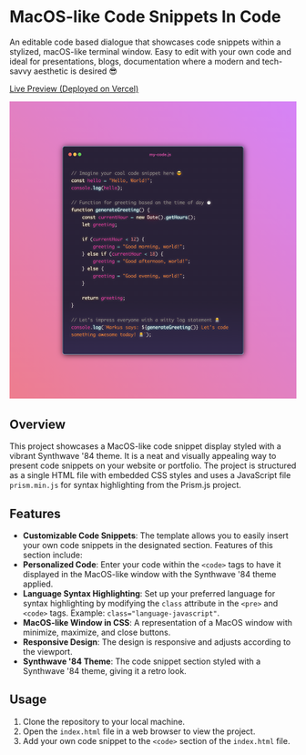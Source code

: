 # MacOS-like Code Snippets In Code
An editable code based dialogue that showcases code snippets within a stylized, macOS-like terminal window. Easy to edit with your own code and ideal for presentations, blogs, documentation where a modern and tech-savvy aesthetic is desired 😎

[Live Preview (Deployed on Vercel)](https://code-snippets-in-code.vercel.app/) 

![Project Screenshot](./screenshot.png) 

## Overview

This project showcases a MacOS-like code snippet display styled with a vibrant Synthwave '84 theme. It is a neat and visually appealing way to present code snippets on your website or portfolio. The project is structured as a single HTML file with embedded CSS styles and uses a JavaScript file `prism.min.js` for syntax highlighting from the Prism.js project.

## Features

- **Customizable Code Snippets**: The template allows you to easily insert your own code snippets in the designated section. Features of this section include:
- **Personalized Code**: Enter your code within the `<code>` tags to have it displayed in the MacOS-like window with the Synthwave '84 theme applied.
- **Language Syntax Highlighting**: Set up your preferred language for syntax highlighting by modifying the `class` attribute in the `<pre>` and `<code>` tags. Example: `class="language-javascript"`.
- **MacOS-like Window in CSS**: A representation of a MacOS window with minimize, maximize, and close buttons.
- **Responsive Design**: The design is responsive and adjusts according to the viewport.
- **Synthwave '84 Theme**: The code snippet section styled with a Synthwave '84 theme, giving it a retro look.

## Usage

1. Clone the repository to your local machine.
2. Open the `index.html` file in a web browser to view the project.
3. Add your own code snippet to the `<code>` section of the `index.html` file.

